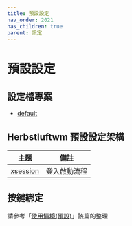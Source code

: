 ```yaml
---
title: 預設設定
nav_order: 2021
has_children: true
parent: 設定
---
```


# 預設設定

## 設定檔專案

* [default](https://github.com/samwhelp/note-about-herbstluftwm/tree/gh-pages/_demo/config/herbstluftwm-config/default/config/herbstluftwm)


## Herbstluftwm 預設設定架構

| 主題 | 備註 |
| --- | --- |
| [xsession](default/xsession) | 登入啟動流程 |


## 按鍵綁定

請參考「[使用情境(預設)](https://samwhelp.github.io/note-about-herbstluftwm/read/scenario_default.html)」該篇的整理
